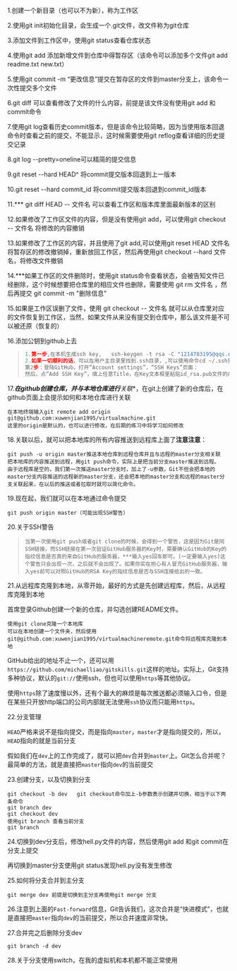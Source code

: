 1.创建一个新目录（也可以不为新），称为工作区

2.使用git init初始化目录，会生成一个.git文件，改文件称为git仓库

3.添加文件到工作区中，使用git status查看仓库状态

4.使用git add 添加新增文件到仓库中得暂存区（该命令可以添加多个文件git add readme.txt new.txt）

5.使用git commit -m “更改信息”提交在暂存区的文件到master分支上，该命令一次性提交多个文件

6.git diff 可以查看修改了文件的什么内容，前提是该文件没有使用git add 和commit命令

7.使用git log查看历史commit版本，但是该命令比较简略，因为当使用版本回退命令时查看之前的提交，不能显示，这时候需要使用git reflog查看详细的历史提交记录

8.git log  --pretty=oneline可以精简的提交信息

9.git reset --hard HEAD^ 将commit提交版本回退到上一版本

10.git reset --hard commit_id 将commit提交版本回退到commit_id版本

11.*** git diff HEAD -- 文件名 可以查看工作区和版本库里面最新版本的区别

12.如果修改了工作区文件的内容，但是没有使用git add，可以使用git checkout -- 文件名   将修改的内容撤销

13.如果修改了工作区的内容，并且使用了git add,可以使用git reset HEAD 文件名  将暂存区的修改撤销掉，重新放回工作区，然后再使用git checkout --hard 文件名，将修改文件撤销

14.***如果工作区的文件删除时，使用git status命令查看状态，会被告知文件已经删除，这个时候想要把仓库里的相应文件也删除，需要使用 git rm 文件名 ，然后再提交 git commit -m "删除信息"

15.如果是工作区误删了文件，使用 git checkout -- 文件名 就可以从仓库里对应的文件恢复到工作区，当然，如果文件从来没有提交到仓库中，那么该文件是不可以被还原（恢复的）

16.添加公钥到github上去

> ~~~python
> 1.第一步,在本机生成ssh key,   ssh-keygen -t rsa -C "1214703195@qqs.com"
> 2.如果一切顺利的话，可以在用户主目录里找到.ssh目录，,可以使用命令cd ~/.ssh里面有id_rsa和id_rsa.pub两个文件，这两个就是SSH Key的秘钥对，id_rsa是私钥，不能泄露出去，id_rsa.pub是公钥，可以放心地告诉任何人。
> 第2步：登陆GitHub，打开“Account settings”，“SSH Keys”页面：
> 然后，点“Add SSH Key”，填上任意Title，在Key文本框里粘贴id_rsa.pub文件的内容：
> ~~~

17.***在github创建仓库，并与本地仓库进行**关联**，在git上创建了新的仓库后，在github页面上会提示如何和本地仓库进行关联

~~~
在本地终端输入git remote add origin git@github.com:xuwenjian1995/virtualmachine.git
这里的origin是默认的，也可以进行修改，在后期的练习中将学习如何修改
~~~

18.关联以后，就可以把本地库的所有内容推送到远程库上面了**注意注意**：

~~~
git push -u origin master推送本地仓库到远程仓库并且与远程的master分支相关联
把本地库的内容推送到远程，用git push命令，实际上是把当前分支master推送到远程。
由于远程库是空的，我们第一次推送master分支时，加上了-u参数，Git不但会把本地的master分支内容推送的远程新的master分支，还会把本地的master分支和远程的master分支关联起来，在以后的推送或者拉取时就可以简化命令。
~~~

19.现在起，我们就可以在本地通过命令提交

~~~~
git push origin master（可能出现SSH警告）
~~~~

20.关于SSH警告

> ~~~
> 当第一次使用git push或者git clone的时候，会得到一个警告，这是因为Git是同SSH链接，而SSH链接在第一次验证GitHub服务器的Key时，需要确认GitHub的Key的指纹信息是否真的来自GitHub的服务器，***输入yes回车即可。(一定要输入yes)这个警告只会出现一次，之后就不会出现了。如果你实在担心有人冒充GitHub服务器，输入yes前可以对照GitHub的RSA Key的指纹信息是否与SSH连接给出的一致。
> ~~~

21.从远程库克隆到本地，从零开始，最好的方式是先创建远程库，然后，从远程库克隆到本地

首席登录Github创建一个新的仓库，并勾选创建README文件。

~~~
使用git clone克隆一个本地库
可以在本地创建一个文件夹，然后使用
git@github.com:xuwenjian1995/virtualmachineremote.git命令将远程库克隆到本地
~~~

GitHub给出的地址不止一个，还可以用`https://github.com/michaelliao/gitskills.git`这样的地址。实际上，Git支持多种协议，默认的`git://`使用ssh，但也可以使用`https`等其他协议。

使用`https`除了速度慢以外，还有个最大的麻烦是每次推送都必须输入口令，但是在某些只开放http端口的公司内部就无法使用`ssh`协议而只能用`https`。

22.分支管理

`HEAD`严格来说不是指向提交，而是指向`master`，`master`才是指向提交的，所以，`HEAD`指向的就是当前分支

假如我们在`dev`上的工作完成了，就可以把`dev`合并到`master`上。Git怎么合并呢？最简单的方法，就是直接把`master`指向`dev`的当前提交

23.创建分支，以及切换到分支

~~~
git checkout -b dev   git checkout命令加上-b参数表示创建并切换，相当于以下两条命令
git branch dev
git checkout dev
使用git branch 查看当前分支
git branch
~~~

24.切换到dev分支后，修改hell.py文件的内容，然后使用git add 和git commit在分支上提交

再切换到master分支使用git status发现hell.py没有发生修改

25.如何将分支合并到主分支

~~~
git merge dev 前提是切换到主分支再使用git merge 分支
~~~

26.注意到上面的`Fast-forward`信息，Git告诉我们，这次合并是“快进模式”，也就是直接把`master`指向`dev`的当前提交，所以合并速度非常快。

27.合并完之后删除分支dev

~~~
git branch -d dev
~~~

28.关于分支使用switch，在我的虚拟机和本机都不能正常使用





